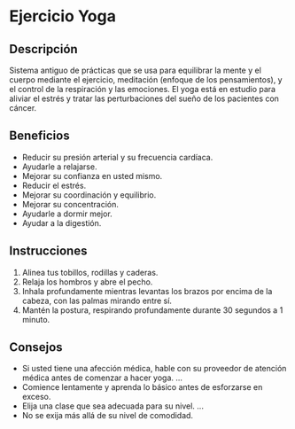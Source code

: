 # Ejercicio Yoga

## Descripción
Sistema antiguo de prácticas que se usa para equilibrar la mente y el cuerpo mediante el ejercicio, meditación (enfoque de los pensamientos), y el control de la respiración y las emociones. El yoga está en estudio para aliviar el estrés y tratar las perturbaciones del sueño de los pacientes con cáncer.

## Beneficios
- Reducir su presión arterial y su frecuencia cardíaca.
- Ayudarle a relajarse.
- Mejorar su confianza en usted mismo.
- Reducir el estrés.
- Mejorar su coordinación y equilibrio.
- Mejorar su concentración.
- Ayudarle a dormir mejor.
- Ayudar a la digestión.

## Instrucciones
1. Alinea tus tobillos, rodillas y caderas.
2. Relaja los hombros y abre el pecho.
3. Inhala profundamente mientras levantas los brazos por encima de la cabeza, con las palmas mirando entre sí.
5. Mantén la postura, respirando profundamente durante 30 segundos a 1 minuto.

## Consejos
- Si usted tiene una afección médica, hable con su proveedor de atención médica antes de comenzar a hacer yoga. ...
- Comience lentamente y aprenda lo básico antes de esforzarse en exceso.
- Elija una clase que sea adecuada para su nivel. ...
- No se exija más allá de su nivel de comodidad.